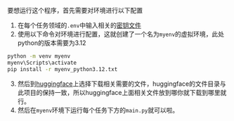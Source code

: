 要想运行这个程序，首先需要对环境进行以下配置
1. 在每个任务领域的`.env`中输入相关的[密钥文件](https://platform.openai.com/docs/overview)
2. 使用以下命令对环境进行配置，这就创建了一个名为`myenv`的虚拟环境，此处python的版本需要为3.12
``` cmd
python -m venv myenv
myenv\Scripts\activate
pip install -r myenv_python3.12.txt
```
3. 然后到[huggingface](https://huggingface.co/zhishidiannaoka/bioAgent/tree/main)上选择下载相关需要的文件，huggingface的文件目录与此项目的保持一致，所以huggingface上面相关文件放到哪你就下载到哪里就行。
4. 然后在`myenv`环境下运行每个任务下方的`main.py`就可以啦。